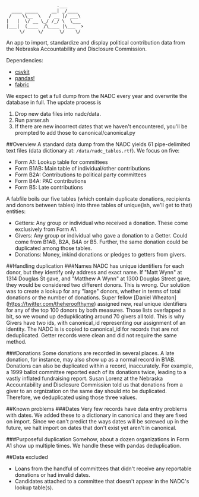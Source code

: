 ```
                   .___      
  ____ _____     __| _/____  
 /    \\__  \   / __ |/ ___\ 
|   |  \/ __ \_/ /_/ \  \___ 
|___|  (____  /\____ |\___  >
     \/     \/      \/    \/ 

```

An app to import, standardize and display political contribution data from the Nebraska Accountability and Disclosure Commission.

Dependencies: 
- [csvkit](https://csvkit.readthedocs.org/en/0.9.1/)  
- [pandas!](http://pandas.pydata.org/pandas-docs/stable/)  
- [fabric](http://www.fabfile.org/)  

We expect to get a full dump from the NADC every year and overwrite the database in full. The update process is
<ol>
<li>Drop new data files into nadc/data.</li>
<li>Run parser.sh</li>
<li>If there are new incorrect dates that we haven't encountered, you'll be prompted to add those to canonical/canonical.py</li>
</ol>

##Overview
A standard data dump from the NADC yields 61 pipe-delimited text files (data dictionary at: `/data/nadc_tables.rtf`). We focus on five:
<ul>
<li>Form A1: Lookup table for committees</li>
<li>Form B1AB: Main table of individual/other contributions</li>
<li>Form B2A: Contributions to political party committees</li>
<li>Form B4A: PAC contributions</li>
<li>Form B5: Late contributions</li>
</ul>

A fabfile boils our five tables (which contain duplicate donations, recipients and donors between tables) into three tables of unique(ish, we'll get to that) entities:
<ul>
<li>Getters: Any group or individual who received a donation. These come exclusively from Form A1.</li>
<li>Givers: Any group or individual who gave a donation to a Getter. Could come from B1AB, B2A, B4A or B5. Further, the same donation could be duplicated among those tables.</li>
<li>Donations: Money, inkind donations or pledges to getters from givers. </li>
</ul>

##Handling duplication
###Names
NADC has unique identifiers for each donor, but they identify only address and exact name. If "Matt Wynn" at 1314 Douglas St gave, and "Matthew A Wynn" at 1300 Douglas Street gave, they would be considered two different donors.
This is wrong.
Our solution was to create a lookup for any "large" donors, whether in terms of total donations or the number of donations. Super fellow [Daniel Wheaton] (https://twitter.com/theheroofthyme) assigned new, real unique identifiers for any of the top 100 donors by both measures. Those lists overlapped a bit, so we wound up dedupklicating around 70 givers all told. This is why Givers have two ids, with canonical_id representing our assignment of an identity.
The NADC is is copied to canonical_id for records that are not deduplicated.
Getter records were clean and did not require the same method.

###Donations
Some donations are recorded in several places. A late donation, for instance, may also show up as a normal record in B1AB.
Donations can also be duplicated within a record, inaccurately. For example, a 1999 ballot committee reported each of its donations twice, leading to a vastly inflated fundraising report. 
Susan Lorenz at the Nebraska Accountability and Disclosure Commission told us that donations from a giver to an orgnization on the same day should nto be duplicated. Therefore, we deduplicated using those three values.

##Known problems
###Dates
Very few records have data entry problems with dates. We added these to a dictionary in canonical and they are fixed on import.
Since we can't predict the ways dates will be screwed up in the future, we halt import on dates that don't exist yet aren't in canonical.

###Purposeful duplication
Somehow, about a dozen organizations in Form A1 show up multiple times. We handle these with pandas deduplication.

##Data excluded
<ul>
<li>Loans from the handful of committees that didn't receive any reportable donations or had invalid dates.</li>
<li>Candidates attached to a committee that doesn't appear in the NADC's lookup table(s).</li>
</ul>